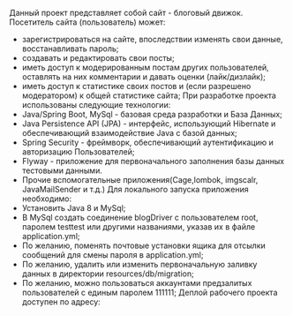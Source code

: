 Данный проект представляет собой сайт - блоговый движок.
Посетитель сайта (пользователь) может:
 - зарегистрироваться на сайте, впоследствии изменять свои данные, восстанавливать пароль;
 - создавать и редактировать свои посты;
 - иметь доступ к модерированным постам других пользователей, оставлять на них комментарии и давать оценки (лайк/дизлайк);
 - иметь доступ к статистике своих постов и (если разрешено модератором) к общей статистике сайта;
При разработке проекта использованы следующие технологии:
 - Java/Spring Boot, MySql - базовая среда разработки и База Данных;
 - Java Persistence API (JPA) - интерфейс, использующий Hibernate и обеспечивающий взаимодействие Java с базой данных;
 - Spring Security - фреймворк, обеспечивающий аутентификацию и авторизацию Пользователей;
 - Flyway - приложение для первоначального заполнения базы данных тестовыми данными.
 - Прочие вспомогательные приложения(Cage,lombok, imgscalr, JavaMailSender и т.д.)
Для локального запуска приложения необходимо:
 - Установить Java 8 и MySql;
 - В MySql создать соединение blogDriver с пользователем root, паролем testtest или другими названиями, указав их в файле application.yml;
 - По желанию, поменять почтовые установки ящика для отсылки сообщений для смены пароля в application.yml;
 - По желанию, удалить или изменить первоначальную заливку данных в директории resources/db/migration;
 - По желанию, можно пользоваться аккаунтами предзалитых пользователей с единым паролем 111111;
Деплой рабочего проекта доступен по адресу: